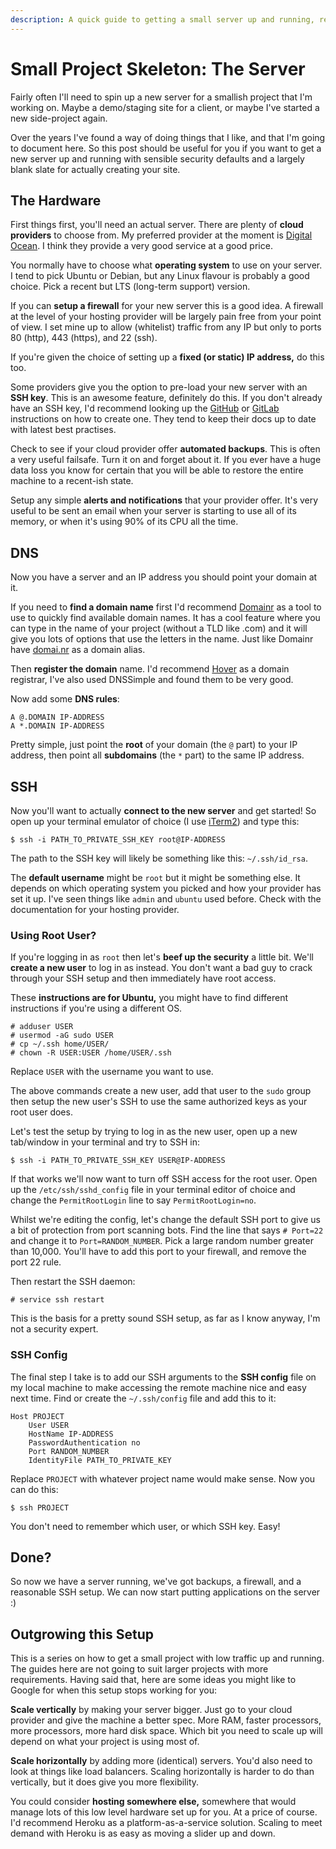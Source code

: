 ```yaml
---
description: A quick guide to getting a small server up and running, ready to run some code
---
```


# Small Project Skeleton: The Server

Fairly often I'll need to spin up a new server for a smallish project that I'm working
on. Maybe a demo/staging site for a client, or maybe I've started a new side-project
again.

Over the years I've found a way of doing things that I like, and that I'm going to
document here. So this post should be useful for you if you want to get a new server up
and running with sensible security defaults and a largely blank slate for actually
creating your site.

## The Hardware

First things first, you'll need an actual server. There are plenty of **cloud
providers** to choose from. My preferred provider at the moment is
[Digital Ocean](https://www.digitalocean.com/). I think they provide a very good service
at a good price.

You normally have to choose what **operating system** to use on your server. I tend to
pick Ubuntu or Debian, but any Linux flavour is probably a good choice. Pick a recent
but LTS (long-term support) version.

If you can **setup a firewall** for your new server this is a good idea. A firewall at
the level of your hosting provider will be largely pain free from your point of view. I
set mine up to allow (whitelist) traffic from any IP but only to ports 80 (http), 443
(https), and 22 (ssh).

If you're given the choice of setting up a **fixed (or static) IP address,** do this
too.

Some providers give you the option to pre-load your new server with an **SSH key**. This
is an awesome feature, definitely do this. If you don't already have an SSH key, I'd
recommend looking up the
[GitHub](https://help.github.com/en/github/authenticating-to-github/generating-a-new-ssh-key-and-adding-it-to-the-ssh-agent)
or [GitLab](https://docs.gitlab.com/ee/gitlab-basics/create-your-ssh-keys.html)
instructions on how to create one. They tend to keep their docs up to date with latest
best practises.

Check to see if your cloud provider offer **automated backups**. This is often a very
useful failsafe. Turn it on and forget about it. If you ever have a huge data loss you
know for certain that you will be able to restore the entire machine to a recent-ish
state.

Setup any simple **alerts and notifications** that your provider offer. It's very useful
to be sent an email when your server is starting to use all of its memory, or when it's
using 90% of its CPU all the time.

## DNS

Now you have a server and an IP address you should point your domain at it.

If you need to **find a domain name** first I'd recommend [Domainr](https://domainr.com)
as a tool to use to quickly find available domain names. It has a cool feature where you
can type in the name of your project (without a TLD like .com) and it will give you lots
of options that use the letters in the name. Just like Domainr have
[domai.nr](https://domai.nr) as a domain alias.

Then **register the domain** name. I'd recommend [Hover](https://www.hover.com) as a
domain registrar, I've also used DNSSimple and found them to be very good.

Now add some **DNS rules**:

```
A @.DOMAIN IP-ADDRESS
A *.DOMAIN IP-ADDRESS
```

Pretty simple, just point the **root** of your domain (the `@` part) to your IP address,
then point all **subdomains** (the `*` part) to the same IP address.

## SSH

Now you'll want to actually **connect to the new server** and get started! So open up
your terminal emulator of choice (I use [iTerm2](https://iterm2.com)) and type this:

```
$ ssh -i PATH_TO_PRIVATE_SSH_KEY root@IP-ADDRESS
```

The path to the SSH key will likely be something like this: `~/.ssh/id_rsa`.

The **default username** might be `root` but it might be something else. It depends on
which operating system you picked and how your provider has set it up. I've seen things
like `admin` and `ubuntu` used before. Check with the documentation for your hosting
provider.

### Using Root User?

If you're logging in as `root` then let's **beef up the security** a little bit. We'll
**create a new user** to log in as instead. You don't want a bad guy to crack through
your SSH setup and then immediately have root access.

These **instructions are for Ubuntu,** you might have to find different instructions if
you're using a different OS.

```
# adduser USER
# usermod -aG sudo USER
# cp ~/.ssh home/USER/
# chown -R USER:USER /home/USER/.ssh
```

Replace `USER` with the username you want to use.

The above commands create a new user, add that user to the `sudo` group then setup the
new user's SSH to use the same authorized keys as your root user does.

Let's test the setup by trying to log in as the new user, open up a new tab/window in
your terminal and try to SSH in:

```
$ ssh -i PATH_TO_PRIVATE_SSH_KEY USER@IP-ADDRESS
```

If that works we'll now want to turn off SSH access for the root user. Open up the
`/etc/ssh/sshd_config` file in your terminal editor of choice and change the
`PermitRootLogin` line to say `PermitRootLogin=no`.

Whilst we're editing the config, let's change the default SSH port to give us a bit of
protection from port scanning bots. Find the line that says `# Port=22` and change it to
`Port=RANDOM_NUMBER`. Pick a large random number greater than 10,000. You'll have to add
this port to your firewall, and remove the port 22 rule.

Then restart the SSH daemon:

```
# service ssh restart
```

This is the basis for a pretty sound SSH setup, as far as I know anyway, I'm not a
security expert.

### SSH Config

The final step I take is to add our SSH arguments to the **SSH config** file on my local
machine to make accessing the remote machine nice and easy next time. Find or create the
`~/.ssh/config` file and add this to it:

```
Host PROJECT
    User USER
    HostName IP-ADDRESS
    PasswordAuthentication no
    Port RANDOM_NUMBER
    IdentityFile PATH_TO_PRIVATE_KEY
```

Replace `PROJECT` with whatever project name would make sense. Now you can do this:

```
$ ssh PROJECT
```

You don't need to remember which user, or which SSH key. Easy!

## Done?

So now we have a server running, we've got backups, a firewall, and a reasonable SSH
setup. We can now start putting applications on the server :)

## Outgrowing this Setup

This is a series on how to get a small project with low traffic up and running. The
guides here are not going to suit larger projects with more requirements. Having said
that, here are some ideas you might like to Google for when this setup stops working for
you:

**Scale vertically** by making your server bigger. Just go to your cloud provider and
give the machine a better spec. More RAM, faster processors, more processors, more hard
disk space. Which bit you need to scale up will depend on what your project is using
most of.

**Scale horizontally** by adding more (identical) servers. You'd also need to look at
things like load balancers. Scaling horizontally is harder to do than vertically, but it
does give you more flexibility.

You could consider **hosting somewhere else,** somewhere that would manage lots of this
low level hardware set up for you. At a price of course. I'd recommend Heroku as a
platform-as-a-service solution. Scaling to meet demand with Heroku is as easy as moving
a slider up and down.
